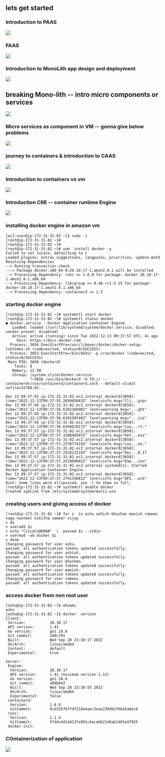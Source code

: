 ## lets get started 

### Introduction to PAAS

<img src="paas.png">

### FAAS 

<img src="faas.png">
 

### Introduction to MonoLith app design and deployment 

<img src="mono.png">

## breaking Mono-lith -- intro micro components or services 

<img src="micro.png">


### Micro services as component in VM -- gonna give below problems 

<img src="vmprob.png">

### journey to containers & introduction to CAAS

<img src="caas.png">

### Introduction to containers vs vm 

<img src="vmcn.png">

### Introduction CRE -- container runtime Engine 

<img src="cre.png">

### installing docker engine in amazon vm 

```
[ec2-user@ip-172-31-31-82 ~]$ sudo -i
[root@ip-172-31-31-82 ~]# 
[root@ip-172-31-31-82 ~]# 
[root@ip-172-31-31-82 ~]# yum  install docker -y 
Failed to set locale, defaulting to C
Loaded plugins: extras_suggestions, langpacks, priorities, update-motd
Resolving Dependencies
--> Running transaction check
---> Package docker.x86_64 0:20.10.17-1.amzn2.0.1 will be installed
--> Processing Dependency: runc >= 1.0.0 for package: docker-20.10.17-1.amzn2.0.1.x86_64
--> Processing Dependency: libcgroup >= 0.40.rc1-5.15 for package: docker-20.10.17-1.amzn2.0.1.x86_64
--> Processing Dependency: containerd >= 1.3
```

### starting docker engine 

```
[root@ip-172-31-31-82 ~]# systemctl start docker 
[root@ip-172-31-31-82 ~]# systemctl status docker 
● docker.service - Docker Application Container Engine
   Loaded: loaded (/usr/lib/systemd/system/docker.service; disabled; vendor preset: disabled)
   Active: active (running) since Tue 2022-12-13 09:37:57 UTC; 4s ago
     Docs: https://docs.docker.com
  Process: 3656 ExecStartPre=/usr/libexec/docker/docker-setup-runtimes.sh (code=exited, status=0/SUCCESS)
  Process: 3653 ExecStartPre=/bin/mkdir -p /run/docker (code=exited, status=0/SUCCESS)
 Main PID: 3658 (dockerd)
    Tasks: 8
   Memory: 22.5M
   CGroup: /system.slice/docker.service
           └─3658 /usr/bin/dockerd -H fd:// --containerd=/run/containerd/containerd.sock --default-ulimit nofile=32768:65...

Dec 13 09:37:55 ip-172-31-31-82.ec2.internal dockerd[3658]: time="2022-12-13T09:37:55.265005043Z" level=info msg="Cli...grpc
Dec 13 09:37:56 ip-172-31-31-82.ec2.internal dockerd[3658]: time="2022-12-13T09:37:56.639216690Z" level=warning msg="...ght"
Dec 13 09:37:56 ip-172-31-31-82.ec2.internal dockerd[3658]: time="2022-12-13T09:37:56.639259746Z" level=warning msg="...ice"
Dec 13 09:37:56 ip-172-31-31-82.ec2.internal dockerd[3658]: time="2022-12-13T09:37:56.639452817Z" level=info msg="Loa...rt."
Dec 13 09:37:57 ip-172-31-31-82.ec2.internal dockerd[3658]: time="2022-12-13T09:37:57.158898507Z" level=info msg="Def...ess"
Dec 13 09:37:57 ip-172-31-31-82.ec2.internal dockerd[3658]: time="2022-12-13T09:37:57.237077419Z" level=info msg="Loa...ne."
Dec 13 09:37:57 ip-172-31-31-82.ec2.internal dockerd[3658]: time="2022-12-13T09:37:57.251812219Z" level=info msg="Doc...0.17
Dec 13 09:37:57 ip-172-31-31-82.ec2.internal dockerd[3658]: time="2022-12-13T09:37:57.251909601Z" level=info msg="Dae...ion"
Dec 13 09:37:57 ip-172-31-31-82.ec2.internal systemd[1]: Started Docker Application Container Engine.
Dec 13 09:37:57 ip-172-31-31-82.ec2.internal dockerd[3658]: time="2022-12-13T09:37:57.279133681Z" level=info msg="API...ock"
Hint: Some lines were ellipsized, use -l to show in full.
[root@ip-172-31-31-82 ~]# systemctl enable docker 
Created symlink from /etc/systemd/system/multi-use
```

### creating users and giving access of docker 

```
[root@ip-172-31-31-82 ~]# for i  in ashu ashish bhushan manish rameez naga navneet nikitha sameer vijay 
> do
> useradd $i
> echo "CiscoCn@098#"  |  passwd $i --stdin 
> usermod -aG docker $i 
> done 
Changing password for user ashu.
passwd: all authentication tokens updated successfully.
Changing password for user ashish.
passwd: all authentication tokens updated successfully.
Changing password for user bhushan.
passwd: all authentication tokens updated successfully.
Changing password for user manish.
passwd: all authentication tokens updated successfully.
Changing password for user rameez.
passwd: all authentication tokens updated successfully.
```

### access docker from non root user 

```
[ashu@ip-172-31-31-82 ~]$ whoami
ashu
[ashu@ip-172-31-31-82 ~]$ docker  version 
Client:
 Version:           20.10.17
 API version:       1.41
 Go version:        go1.18.6
 Git commit:        100c701
 Built:             Wed Sep 28 23:10:17 2022
 OS/Arch:           linux/amd64
 Context:           default
 Experimental:      true

Server:
 Engine:
  Version:          20.10.17
  API version:      1.41 (minimum version 1.12)
  Go version:       go1.18.6
  Git commit:       a89b842
  Built:            Wed Sep 28 23:10:55 2022
  OS/Arch:          linux/amd64
  Experimental:     false
 containerd:
  Version:          1.6.8
  GitCommit:        9cd3357b7fd7218e4aec3eae239db1f68a5a6ec6
 runc:
  Version:          1.1.4
  GitCommit:        5fd4c4d144137e991c4acebb2146ab1483a97925
 docker-init:

```

### COntainerization of application 

<img src="cont1.png">


